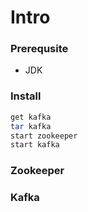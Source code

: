 # Intro

### Prerequsite

* JDK



### Install

```bash
get kafka
tar kafka
start zookeeper
start kafka
```

### 

### Zookeeper



### Kafka









